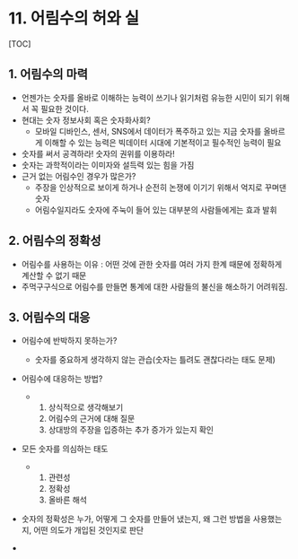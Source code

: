 # 11. 어림수의 허와 실

[TOC]

## 1. 어림수의 마력

- 언젠가는 숫자를 올바로 이해하는 능력이 쓰기나 읽기처럼 유능한 시민이 되기 위해서 꼭 필요한 것이다.
- 현대는 숫자 정보사회 혹은 숫자화사회?
  - 모바일 디바인스, 센서, SNS에서 데이터가 폭주하고 있는 지금 숫자를 올바르게 이해할 수 있는 능력은 빅데이터 시대에 기본적이고 필수적인 능력이 필요
- 숫자를 써서 공격하라! 숫자의 권위를 이용하라!  
- 숫자는 과학적이라는 이미자와 설득력 있는 힘을 가짐
- 근거 없는  어림수인 경우가 많은가?
  - 주장을 인상적으로 보이게 하거나 순전히 논쟁에 이기기 위해서 억지로 꾸며댄 숫자
  - 어림수일지라도 숫자에 주눅이 들어 있는 대부분의 사람들에게는 효과 발휘



## 2. 어림수의 정확성

- 어림수를 사용하는 이유 : 어떤 것에 관한 숫자를 여러 가지 한계 때문에 정확하게 계산할 수 없기 때문
- 주먹구구식으로 어림수를 만들면 통계에 대한 사람들의 불신을 해소하기 어려워짐.





## 3. 어림수의 대응

- 어림수에 반박하지 못하는가?
  - 숫자를 중요하게 생각하지 않는 관습(숫자는 틀려도 괜찮다라는 태도 문제)
- 어림수에 대응하는 방법?
  - 1. 상식적으로 생각해보기
    2. 어림수의 근거에 대해 질문
    3. 상대방의 주장을 입증하는 추가 증가가 있는지 확인

- 모든 숫자를 의심하는 태도
  - 1. 관련성
    2. 정확성
    3. 올바른 해석

- 숫자의 정확성은 누가, 어떻게 그 숫자를 만들어 냈는지, 왜 그런 방법을 사용했는지, 어떤 의도가 개입된 것인지로 판단
- 
